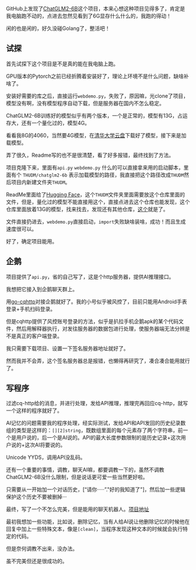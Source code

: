 

GitHub上发现了[ChatGLM2-6B](https://github.com/THUDM/ChatGLM2-6B)这个项目，本来心想这种项目见得多了，肯定是我电脑跑不动的，点进去忽然见看到了6G显存什么什么的，我跑的得动！



闲的也是闲的，好久没碰Golang了，整活吧！



## 试探

首先试探下这个项目是不是真的能在我电脑上跑。



GPU版本的Pytorch之前已经折腾着安装好了，理论上环境不是什么问题，缺啥补啥了。



安装好需要的库之后，直接运行`webdemo.py`，失败了，原因嘛，光clone了项目，模型没有啊，没有模型程序自动下载，但是服务器在国内不怎么稳定。



ChatGLM2-6B训练好的模型似乎有两个版本，一个是正常的，模型有13G，占运存大，还有一个量化过的，模型4G。



看看我8G的4060，当然要4G模型，在[清华大学云盘](https://cloud.tsinghua.edu.cn/d/674208019e314311ab5c/?p=%2F&mode=list)下载好了模型，接下来是加载模型。



弄了很久，Readme写的也不是很清楚，看了好多报错，最终找到了方法。



项目克隆下来，里面有`api.py` `webdemo.py` 什么的可以直接拿来用的启动脚本，里面有个 `THUDM/chatglm2-6b` 表示加载模型的路径，我直接把这个路径改成`THUDM`然后项目内新建文件夹`THUDM`。



ReadMe里面给了[Hugging Face](https://huggingface.co/THUDM/chatglm2-6b)，这个`THUDM`文件夹里面需要放这个仓库里面的文件，但是，量化过的模型不能直接用这个，直接点进去这个仓库也能发现，这个仓库里面放着13G的模型，找来找去，发现还有其他仓库，[这个](https://huggingface.co/THUDM/chatglm2-6b-int4/tree/main)就是了。



文件直接扔进去，`webdemo.py`直接启动，`import`失败缺啥装啥，成功！而且生成速度很可以。



好了，确定项目能用。



## 企鹅



项目提供了`api.py`，省的自己写了，这是个http服务器，提供AI推理接口。



我想把它接入到企鹅聊天群上。



用[go-cqhttp](https://github.com/Mrs4s/go-cqhttp)对接企鹅就好了。我的小号似乎被风控了，目前只能用Android手表登录+手机扫码登录。



但是cqhttp提供了风控账号登录的方法，似乎是扒拉手机企鹅apk的某个代码文件，然后用解释器执行，对发往服务器的数据包进行处理，使服务器端无法分辨是不是真正的客户端登录。



我只需要下载项目、设置一下签名服务器地址就好了。



然而我并不会弄，这个签名服务器总是报错，也懒得再研究了，凑合凑合能用就行了。



## 写程序



过滤cq-http给的消息，并进行处理，发给API推理，推理完再回应cq-http，就写一个这样的程序就好了。



AI记忆的问题需要我的程序处理，经实际测试，发给API和API发回的历史纪录数组的类型是这样的：`[][2]string`，既数组里面的每个元素存了两个字符串，前一个是用户说的，后一个是AI说的。API的最大长度参数限制的是历史记录+这次用户说的+这次AI将要说的。



Unicode YYDS，调用API没乱码。



还有一个重要的事情，调教，聊天AI嘛，都要调教一下的，虽然不调教ChatGLM2-6B没什么限制，但是说话更可爱一些当然更好啦。



只需要从一开始加一个对话历史，[“请你·····”."好的我知道了"]，然后加一些逻辑保护这个历史不要被删掉···



最终，写了一个不怎么完美，但是能用的聊天机器人。[项目地址](https://github.com/FFeng123/ChatBot-QQ)



最初我想加一些功能，比如说，删除记忆，当有人给AI说让他删除记忆的时候他在回复中加上一些特殊文本，像是`[clean]`，当程序发现这种文本的时候就会执行特定的代码。



但是奈何调教不出来，没办法。



虽不完美但还是很成功的。
